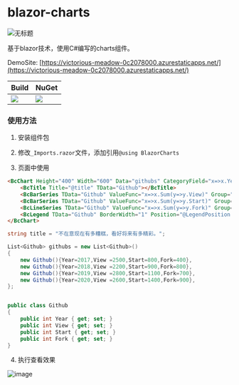 # blazor-charts

![无标题](https://user-images.githubusercontent.com/7581981/116421071-1b6f9380-a871-11eb-88a6-9abb8e1b165f.png)

基于blazor技术，使用C#编写的charts组件。

DemoSite: [https://victorious-meadow-0c2078000.azurestaticapps.net/](https://victorious-meadow-0c2078000.azurestaticapps.net/)


| Build | NuGet |
|--|--|
|![](https://github.com/TimChen44/blazor-charts/workflows/.NET/badge.svg)|[![](https://img.shields.io/nuget/v/BlazorCharts.svg)](https://www.nuget.org/packages/BlazorCharts)|

### 使用方法

1. 安装组件包

2. 修改`_Imports.razor`文件，添加引用`@using BlazorCharts`

3. 页面中使用

```html
<BcChart Height="400" Width="600" Data="githubs" CategoryField="x=>x.Year.ToString()">
    <BcTitle Title="@title" TData="Github"></BcTitle>
    <BcBarSeries TData="Github" ValueFunc="x=>x.Sum(y=>y.View)" Group="View"></BcBarSeries>
    <BcBarSeries TData="Github" ValueFunc="x=>x.Sum(y=>y.Start)" Group="Start"></BcBarSeries>
    <BcLineSeries TData="Github" ValueFunc="x=>x.Sum(y=>y.Fork)" Group="Fork"></BcLineSeries>
    <BcLegend TData="Github" BorderWidth="1" Position="@LegendPosition.Bottom"></BcLegend>
</BcChart>
```

```csharp
string title = "不在意现在有多糟糕，看好将来有多精彩。";

List<Github> githubs = new List<Github>()
{
    new Github(){Year=2017,View =2500,Start=800,Fork=400},
    new Github(){Year=2018,View =2200,Start=900,Fork=800},
    new Github(){Year=2019,View =2800,Start=1100,Fork=700},
    new Github(){Year=2020,View =2600,Start=1400,Fork=900},
};


public class Github
{
    public int Year { get; set; }
    public int View { get; set; }
    public int Start { get; set; }
    public int Fork { get; set; }
}
```

4. 执行查看效果

![image](https://user-images.githubusercontent.com/7581981/116768715-5b01cf80-aa6b-11eb-940f-c0a2145f9a3d.png)


